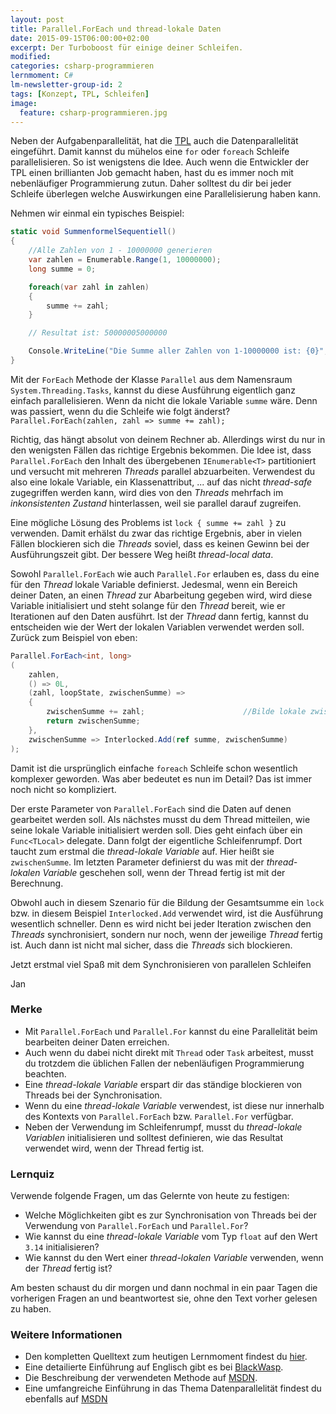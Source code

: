 ```yaml
---
layout: post
title: Parallel.ForEach und thread-lokale Daten
date: 2015-09-15T06:00:00+02:00
excerpt: Der Turboboost für einige deiner Schleifen.
modified:
categories: csharp-programmieren
lernmoment: C#
lm-newsletter-group-id: 2
tags: [Konzept, TPL, Schleifen]
image:
  feature: csharp-programmieren.jpg
---
```


Neben der Aufgabenparallelität, hat die [TPL](/csharp-programmieren/von-prozessen-bis-tasks/) auch die Datenparallelität eingeführt. Damit kannst du mühelos eine `for` oder `foreach` Schleife parallelisieren. So ist wenigstens die Idee. Auch wenn die Entwickler der TPL einen brillianten Job gemacht haben, hast du es immer noch mit nebenläufiger Programmierung zutun. Daher solltest du dir bei jeder Schleife überlegen welche Auswirkungen eine Parallelisierung haben kann.

Nehmen wir einmal ein typisches Beispiel:

```cs
static void SummenformelSequentiell()
{
	//Alle Zahlen von 1 - 10000000 generieren 
	var zahlen = Enumerable.Range(1, 10000000); 
	long summe = 0;

	foreach(var zahl in zahlen)
	{
		summe += zahl;
	}

	// Resultat ist: 50000005000000

	Console.WriteLine("Die Summe aller Zahlen von 1-10000000 ist: {0}", summe);
}

```

Mit der `ForEach` Methode der Klasse `Parallel` aus dem Namensraum `System.Threading.Tasks`, kannst du diese Ausführung eigentlich ganz einfach parallelisieren. Wenn da nicht die lokale Variable `summe` wäre. Denn was passiert, wenn du die Schleife wie folgt änderst? `Parallel.ForEach(zahlen, zahl => summe += zahl);`

Richtig, das hängt absolut von deinem Rechner ab. Allerdings wirst du nur in den wenigsten Fällen das richtige Ergebnis bekommen. Die Idee ist, dass `Parallel.ForEach` den Inhalt des übergebenen `IEnumerable<T>` partitioniert und versucht mit mehreren *Threads* parallel abzuarbeiten. Verwendest du also eine lokale Variable, ein Klassenattribut, ... auf das nicht *thread-safe* zugegriffen werden kann, wird dies von den *Threads* mehrfach im *inkonsistenten Zustand* hinterlassen, weil sie parallel darauf zugreifen.

Eine mögliche Lösung des Problems ist `lock { summe += zahl }` zu verwenden. Damit erhälst du zwar das richtige Ergebnis, aber in vielen Fällen blockieren sich die *Threads* soviel, dass es keinen Gewinn bei der Ausführungszeit gibt. Der bessere Weg heißt *thread-local data*.

Sowohl `Parallel.ForEach` wie auch `Parallel.For` erlauben es, dass du eine für den *Thread* lokale Variable definierst. Jedesmal, wenn ein Bereich deiner Daten, an einen *Thread* zur Abarbeitung gegeben wird, wird diese Variable initialisiert und steht solange für den *Thread* bereit, wie er Iterationen auf den Daten ausführt. Ist der *Thread* dann fertig, kannst du entscheiden wie der Wert der lokalen Variablen verwendet werden soll. Zurück zum Beispiel von eben:

```cs
Parallel.ForEach<int, long>
( 
	zahlen,
	() => 0L,
	(zahl, loopState, zwischenSumme) =>
	{ 
    	zwischenSumme += zahl;                      //Bilde lokale zwischenSumme - pro Thread 
    	return zwischenSumme; 
	}, 
	zwischenSumme => Interlocked.Add(ref summe, zwischenSumme)
);
```

Damit ist die ursprünglich einfache `foreach` Schleife schon wesentlich komplexer geworden. Was aber bedeutet es nun im Detail? Das ist immer noch nicht so kompliziert. 

Der erste Parameter von `Parallel.ForEach` sind die Daten auf denen gearbeitet werden soll. Als nächstes musst du dem Thread mitteilen, wie seine lokale Variable initialisiert werden soll. Dies geht einfach über ein `Func<TLocal>` delegate. Dann folgt der eigentliche Schleifenrumpf. Dort taucht zum erstmal die *thread-lokale Variable* auf. Hier heißt sie `zwischenSumme`. Im letzten Parameter definierst du was mit der *thread-lokalen Variable* geschehen soll, wenn der Thread fertig ist mit der Berechnung.

Obwohl auch in diesem Szenario für die Bildung der Gesamtsumme ein `lock` bzw. in diesem Beispiel `Interlocked.Add` verwendet wird, ist die Ausführung wesentlich schneller. Denn es wird nicht bei jeder Iteration zwischen den *Threads* synchronisiert, sondern nur noch, wenn der jeweilige *Thread* fertig ist. Auch dann ist nicht mal sicher, dass die *Threads* sich blockieren.

Jetzt erstmal viel Spaß mit dem Synchronisieren von parallelen Schleifen

Jan


### Merke

-	Mit `Parallel.ForEach` und `Parallel.For` kannst du eine Parallelität beim bearbeiten deiner Daten erreichen.
-	Auch wenn du dabei nicht direkt mit `Thread` oder `Task` arbeitest, musst du trotzdem die üblichen Fallen der nebenläufigen Programmierung beachten.
-	Eine *thread-lokale Variable* erspart dir das ständige blockieren von Threads bei der Synchronisation.
-	Wenn du eine *thread-lokale Variable* verwendest, ist diese nur innerhalb des Kontexts von `Parallel.ForEach` bzw. `Parallel.For` verfügbar.
-	Neben der Verwendung im Schleifenrumpf, musst du *thread-lokale Variablen* initialisieren und solltest definieren, wie das Resultat verwendet wird, wenn der Thread fertig ist.

### Lernquiz 

Verwende folgende Fragen, um das Gelernte von heute zu festigen:

-	Welche Möglichkeiten gibt es zur Synchronisation von Threads bei der Verwendung von `Parallel.ForEach` und `Parallel.For`?
-	Wie kannst du eine *thread-lokale Variable* vom Typ `float` auf den Wert `3.14` initialisieren?
-	Wie kannst du den Wert einer *thread-lokalen Variable* verwenden, wenn der *Thread* fertig ist?

Am besten schaust du dir morgen und dann nochmal in ein paar Tagen die vorherigen Fragen an und beantwortest sie, ohne den Text vorher gelesen zu haben.

### Weitere Informationen

-	Den kompletten Quelltext zum heutigen Lernmoment findest du [hier](https://github.com/LernMoment/csharp/tree/master/ParallelForEach).
-	Eine detailierte Einführung auf Englisch gibt es bei [BlackWasp](http://www.blackwasp.co.uk/ParallelLoopSynch.aspx).
-	Die Beschreibung der verwendeten Methode auf [MSDN](https://msdn.microsoft.com/de-de/library/dd991486(v=vs.110).aspx).
-	Eine umfangreiche Einführung in das Thema Datenparallelität findest du ebenfalls auf [MSDN](https://msdn.microsoft.com/de-de/library/dd537608(v=vs.110).aspx)
